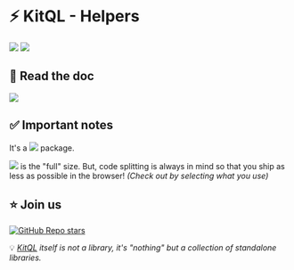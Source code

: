 # ⚡ KitQL - Helpers

[![](https://img.shields.io/npm/v/@kitql/helpers?color=&logo=npm)](https://www.npmjs.com/package/@kitql/helpers)
[![](https://img.shields.io/npm/dm/@kitql/helpers?&logo=npm)](https://www.npmjs.com/package/@kitql/helpers)

## 📖 Read the doc

[![](https://img.shields.io/badge/Documentation%20of-vite%20plugin%20kit%20routes-FF3E00.svg?style=flat&logo=stackblitz&logoColor=FF3E00)](https://kitql.dev/docs/tools/04_helpers)

## ✅ Important notes

It's a 
![](https://img.shields.io/badge/0-Dependencies-FF3E00.svg?style=flat&logo=stackblitz&logoColor=FF3E00)
package.

[![](https://img.shields.io/badge/4.7%20gzip-pkg%20size.dev-FF3E00.svg?style=flat&logo=stackblitz&logoColor=FF3E00)](https://pkg-size.dev/@kitql%2Fhelpers) is the "full" size. But, code splitting is always in mind so that you ship as less as possible in the browser! _(Check out by selecting what you use)_

##  ⭐️ Join us

[![GitHub Repo stars](https://img.shields.io/github/stars/jycouet/kitql?logo=github&label=KitQL&color=#4ACC31)](https://github.com/jycouet/kitql)

💡 _[KitQL](https://www.kitql.dev/docs) itself is not a library, it's "nothing" but a collection of standalone libraries._